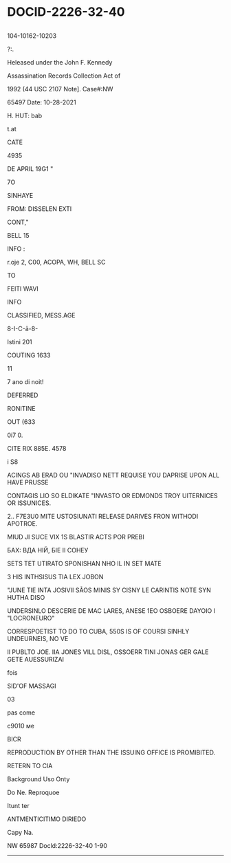 # DOCID-2226-32-40

##
104-10162-10203

?:.

Heleased under the John F. Kennedy

Assassination Records Collection Act of

1992 (44 USC 2107 Note]. Case#:NW

65497 Date: 10-28-2021

H. HUT: bab

t.at

CATE

4935

DE APRIL 19G1 "

7O

SINHAYE

FROM: DISSELEN EXTI

CONT,"

BELL 15

INFO :

r.oje 2, C00, ACOPA, WH, BELL SC

TO

FEITI WAVI

INFO

CLASSIFIED, MESS.AGE

8-І-С-ā-8-

Istini 201

COUTING 1633

11

7 ano di noit!

DEFERRED

RONITINE

OUT (633

0i7 0.

CITE RIX 885E. 4578

i S8

ACINGS AB ERAD OU "INVADISO NETT REQUISE YOU DAPRISE UPON ALL HAVE PRUSSE

CONTAGIS LIO SO ELDIKATE "INVASTO OR EDMONDS TROY UITERNICES OR ISSUNICES.

2.. F7E3U0 MITE USTOSIUNATI RELEASE DARIVES FRON WITHODI APOTROE.

MIUD JI SUCE VIX 1S BLASTIR ACTS POR PREBI

БАХ: ВДА НІЙ, БІЕ ІІ СОНЕУ

SETS TET UTIRATO SPONISHAN NHO IL IN SET MATE

3 HIS INTHSISUS TIA LEX JOBON

"JUNE TIE INTA JOSIVII SÃOS MINIS SY CISNY LE CARINTIS NOTE SYN HUTHA DISO

UNDERSINLO DESCERIE DE MAC LARES, ANESE 1EO OSBOERE DAYOIO I "LOCRONEURO"

CORRESPOETIST TO DO TO CUBA, 550S IS OF COURSI SINHLY UNDEURNEIS, NO VE

Il PUBLTO JOE. IIA JONES VILL DISL, OSSOERR TINI JONAS GER GALE GETE AUESSURIZAI

fois

SID'OF MASSAGI

03

pas come

с9010 ме

BICR

REPRODUCTION BY OTHER THAN THE ISSUING OFFICE IS PROMIBITED.

RETERN TO CIA

Background Uso Onty

Do Ne. Reproquoe

Itunt ter

ANTMENTICITIMO DIRIEDO

Capy Na.

NW 65987 Docld:2226-32-40
1-90

---

